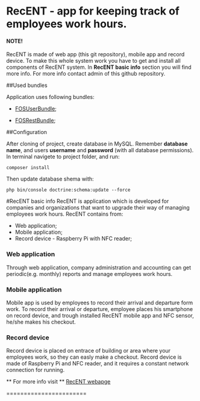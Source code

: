 RecENT - app for keeping track of employees work hours.
========================
#### NOTE!
RecENT is made of web app (this git repository), mobile app and record device. To make this whole system work you have to get and install all components of RecENT system. In **RecENT basic info** section you will find more info. For more info contact admin of this github repository.  

##Used bundles

Application uses following bundles:

  * [FOSUserBundle](http://symfony.com/doc/current/bundles/FOSUserBundle/index.html);

  * [FOSRestBundle](http://symfony.com/doc/current/bundles/FOSRestBundle/index.html);

##Configuration

After cloning of project, create database in MySQL. Remember **database name**, and users **username** and **password** (with all database permissions). In terminal navigete to project folder, and run: 
```
composer install
```
Then update database shema with:
```
php bin/console doctrine:schema:update --force
```

#RecENT basic info
RecENT is application which is developed for companies and organizations that want to upgrade their way of managing employees work hours. 
RecENT contains from:
  *  Web application;
  *  Mobile application;
  *  Record device - Raspberry Pi with NFC reader;

### Web application 
Through web application, company administration and accounting can get periodic(e.g. monthly) reports and manage employees work hours. 

### Mobile application
Mobile app is used by employees to record their arrival and departure form work. To record their arrival or departure, employee places his smartphone on record device, and trough installed RecENT mobile app and NFC sensor, he/she makes his checkout. 

### Record device
Record device is placed on entrace of building or area where your employees work, so they can easly make a checkout. Record device is made of Raspberry Pi and NFC reader, and it requires a constant network connection for running.

** For more info visit ** [RecENT webapge](http://recent.cekomat.com)

======================= 
